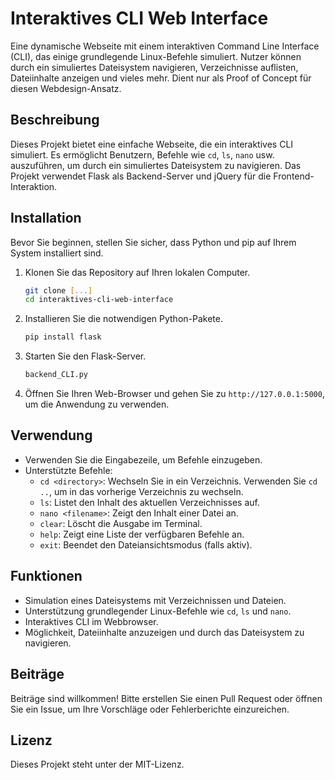 
# Interaktives CLI Web Interface

Eine dynamische Webseite mit einem interaktiven Command Line Interface (CLI), das einige grundlegende Linux-Befehle simuliert. Nutzer können durch ein simuliertes Dateisystem navigieren, Verzeichnisse auflisten, Dateiinhalte anzeigen und vieles mehr. Dient nur als Proof of Concept für diesen Webdesign-Ansatz. 

## Beschreibung

Dieses Projekt bietet eine einfache Webseite, die ein interaktives CLI simuliert. Es ermöglicht Benutzern, Befehle wie `cd`, `ls`, `nano` usw. auszuführen, um durch ein simuliertes Dateisystem zu navigieren. Das Projekt verwendet Flask als Backend-Server und jQuery für die Frontend-Interaktion.

## Installation

Bevor Sie beginnen, stellen Sie sicher, dass Python und pip auf Ihrem System installiert sind.

1. Klonen Sie das Repository auf Ihren lokalen Computer.

   ```bash
   git clone [...]
   cd interaktives-cli-web-interface
   ```

2. Installieren Sie die notwendigen Python-Pakete.

   ```bash
   pip install flask
   ```

3. Starten Sie den Flask-Server.

   ```bash
   backend_CLI.py
   ```

4. Öffnen Sie Ihren Web-Browser und gehen Sie zu `http://127.0.0.1:5000`, um die Anwendung zu verwenden.

## Verwendung

- Verwenden Sie die Eingabezeile, um Befehle einzugeben.
- Unterstützte Befehle:
  - `cd <directory>`: Wechseln Sie in ein Verzeichnis. Verwenden Sie `cd ..`, um in das vorherige Verzeichnis zu wechseln.
  - `ls`: Listet den Inhalt des aktuellen Verzeichnisses auf.
  - `nano <filename>`: Zeigt den Inhalt einer Datei an.
  - `clear`: Löscht die Ausgabe im Terminal.
  - `help`: Zeigt eine Liste der verfügbaren Befehle an.
  - `exit`: Beendet den Dateiansichtsmodus (falls aktiv).

## Funktionen

- Simulation eines Dateisystems mit Verzeichnissen und Dateien.
- Unterstützung grundlegender Linux-Befehle wie `cd`, `ls` und `nano`.
- Interaktives CLI im Webbrowser.
- Möglichkeit, Dateiinhalte anzuzeigen und durch das Dateisystem zu navigieren.

## Beiträge

Beiträge sind willkommen! Bitte erstellen Sie einen Pull Request oder öffnen Sie ein Issue, um Ihre Vorschläge oder Fehlerberichte einzureichen.

## Lizenz

Dieses Projekt steht unter der MIT-Lizenz.
```
